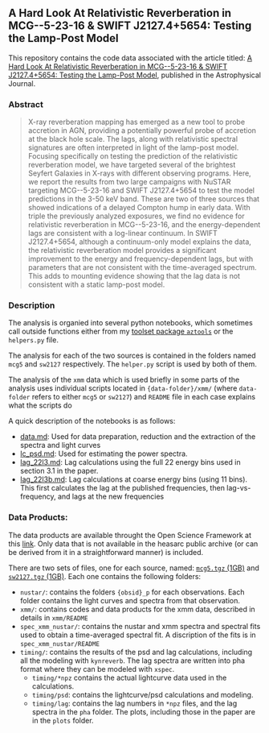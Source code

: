 ## A Hard Look At Relativistic Reverberation in MCG--5-23-16 \& SWIFT J2127.4+5654: Testing the Lamp-Post Model

This repository contains the code data associated with the article titled: [A Hard Look At Relativistic Reverberation in MCG--5-23-16 \& SWIFT J2127.4+5654: Testing the Lamp-Post Model](), published in the Astrophysical Journal.

### Abstract
> X-ray reverberation mapping has emerged as a new tool to probe accretion in AGN, providing a potentially powerful probe of accretion at the black hole scale. The lags, along with relativistic spectral signatures are often interpreted in light of the lamp-post model. Focusing specifically on testing the prediction of the relativistic reverberation model, we have targeted several of the brightest Seyfert Galaxies in X-rays with different observing programs. Here, we report the results from two large campaigns with NuSTAR targeting MCG--5-23-16 and SWIFT J2127.4+5654 to test the model predictions in the 3-50 keV band. These are two of three sources that showed indications of a delayed Compton hump in early data. With triple the previously analyzed exposures, we find no evidence for relativistic reverberation in MCG--5-23-16, and the energy-dependent lags are consistent with a log-linear continuum. In SWIFT J2127.4+5654, although a continuum-only model explains the data, the relativistic reverberation model provides a significant improvement to the energy and frequency-dependent lags, but with parameters that are not consistent with the time-averaged spectrum. This adds to mounting evidence showing that the lag data is not consistent with a static lamp-post model. 


### Description
The analysis is organied into several python notebooks, which sometimes call outside functions either from my [toolset package `aztools`](https://zoghbi-a.github.io/aztools) or the `helpers.py` file. 

The analysis for each of the two sources is contained in the folders named `mcg5` and `sw2127` respectively. The `helper.py` script is used by both of them.

The analysis of the `xmm` data which is used briefly in some parts of the analysis uses individual scripts located in `{data-folder}/xmm/` (where `data-folder` refers to either `mcg5` or `sw2127`) and `README` file in each case explains what the scripts do

A quick description of the notebooks is as follows:

- [data.md](data.ipynb): Used for data preparation, reduction and the extraction of the spectra and light curves 
- [lc_psd.md](lc_psd.ipynb): Used for estimating the power spectra.
- [lag_22l3.md](lag_2213.md): Lag calculations using the full 22 energy bins used in section 3.1 in the paper.
- [lag_22l3b.md](lag_2213b.md): Lag calculations at coarse energy bins (using 11 bins). This first calculates the lag at the published frequencies, then lag-vs-frequency, and lags at the new frequencies


### Data Products:
The data products are available throught the Open Science Framework at this [link](). Only data that is not available in the heasarc public archive (or can be derived from it in a straightforward manner) is included. 

There are two sets of files, one for each source, named: [`mcg5.tgz` (1GB)](https://osf.io/9m5du/download) and [`sw2127.tgz` (1GB)](https://osf.io/buhd7/download). Each one contains the following folders:
- `nustar/`: contains the folders `{obsid}_p` for each observations. Each folder contains the light curves and spectra from that observation.
- `xmm/`: contains codes and data products for the xmm data, described in details in `xmm/README`
- `spec_xmm_nustar/`: contains the nustar and xmm spectra and spectral fits used to obtain a time-averaged spectral fit.  A discription of the fits is in `spec_xmm_nustar/README`
- `timing/`: contains the results of the psd and lag calculations, including all the modeling with `kynreverb`. The lag spectra are written into pha format where they can be modeled with `xspec`.
    - `timing/*npz` contains the actual lightcurve data used in the calculations.
    - `timing/psd`: contains the lightcurve/psd calculations and modeling.
    - `timing/lag`: contains the lag numbers in `*npz` files, and the lag spectra in the `pha` folder. The plots, including those in the paper are in the `plots` folder.
